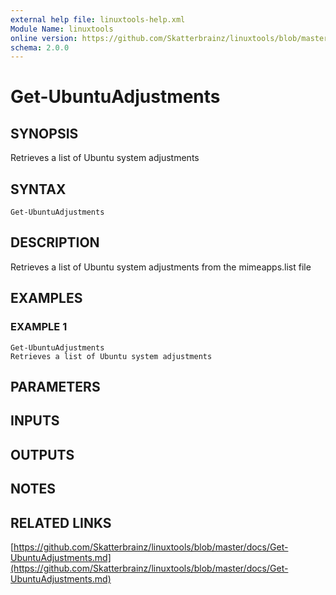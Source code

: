 ```yaml
---
external help file: linuxtools-help.xml
Module Name: linuxtools
online version: https://github.com/Skatterbrainz/linuxtools/blob/master/docs/Get-UbuntuAdjustments.md
schema: 2.0.0
---
```


# Get-UbuntuAdjustments

## SYNOPSIS
Retrieves a list of Ubuntu system adjustments

## SYNTAX

```
Get-UbuntuAdjustments
```

## DESCRIPTION
Retrieves a list of Ubuntu system adjustments from the mimeapps.list file

## EXAMPLES

### EXAMPLE 1
```
Get-UbuntuAdjustments
Retrieves a list of Ubuntu system adjustments
```

## PARAMETERS

## INPUTS

## OUTPUTS

## NOTES

## RELATED LINKS

[https://github.com/Skatterbrainz/linuxtools/blob/master/docs/Get-UbuntuAdjustments.md](https://github.com/Skatterbrainz/linuxtools/blob/master/docs/Get-UbuntuAdjustments.md)

